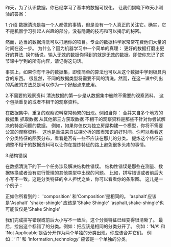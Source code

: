 昨天，为了认识数据，你已经学习了基本的数据可视化。
让我们揭晓下昨天小测验的答案：

1.介绍
数据清洗是每一个人都做的事情，但是没有一个人真正的关注它。确实，它不是机器学习引起人兴趣的部分。没有隐藏的技巧和可以揭示的秘密。


然而，适当的数据清洗可以打磨你的项目。专业的数据科学家常常花费他们大量的时间在这一步。
为什么？因为机器学习中一个简单的真理：
更好的数据打磨出更好的算法.
换句话说，输入无效的数据你得到的就是无效的数据。即使你忘记了这节课中学到的所有内容，请记得这句话。

事实上，如果你有干净的数据集，即使简单的算法也可以从这个数据中学到极具内含的东西。
很显然，不同的数据类型将需要不同的清洗。然而，在这一课中列出的系统的方法总是可以作为一个好起点来使用。


2.不需要的观察资料
清洗数据的第一步是从数据集中删除不需要的观察资料。
这个包括重复的或者不相干的观察资料。

在数据集中，重复的观察资料常常频繁的出现。例如当你：
  合并来自多个地方的数据集
  抓取数据
  从其他第三方获取数据
不相干的观察资料是那些不针对你尝试解决的特定问题的数据。
例如，如果你仅仅为独立房屋构建一个模型，你将不需要公寓的观察资料。
这也是重温来自试探分析的图表知识的好时间。你可以看看这个分类特征的图表分布，看看是否有一些不应该在那儿的分类。
提炼这个特征前调整不相干的数据资料可以让你在提炼特征的路上避免很多头疼的事情。

3.结构错误

在数据清洗下的下一个任务涉及解决结构性错误。
结构性错误是那些在测量、数据转换或者没有进行管理的其他类型中出现的问题。
比如，拼写错误或者前后大小写不一致。这是分类特征的令人担忧之处，你可以看看你的条形图。
这儿是一个例子：

正如你所看到的：
'composition' 和'Composition'是相同的。
'asphalt'应该是'Asphalt'
'shake-shingle' 应该是'Shake Shingle'
'asphalt,shake-shingle'也可能仅仅是'Shake Shingle'

我们完成拼写错误或前后大小写不一致后，这个分类特征已经变得很清晰了。
最后，捡出这个标错了的分类。例如：把应该是相同的分类分开了。
例如：’N/A’ 和 ’Not Applicable’是否分开作为两个单独的分类出现，你应该合并它们。
例如：’IT’ 和 ’information_technology’ 应该是一个单独的分类。